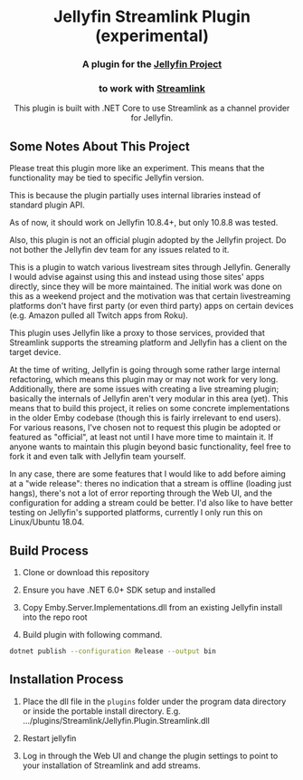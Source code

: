 <h1 align="center">Jellyfin Streamlink Plugin (experimental)</h1>
<h3 align="center">A plugin for the <a href="https://jellyfin.media">Jellyfin Project</a></h3>
<h3 align="center">to work with <a href="https://streamlink.github.io">Streamlink</a></h3>

<p align="center">
This plugin is built with .NET Core to use Streamlink as a channel provider for Jellyfin.
</p>

## Some Notes About This Project

Please treat this plugin more like an experiment. This means that the functionality may be tied to specific Jellyfin version. 

This is because the plugin partially uses internal libraries instead of standard plugin API.

As of now, it should work on Jellyfin 10.8.4+, but only 10.8.8 was tested.

Also, this plugin is not an official plugin adopted by the Jellyfin project. Do not bother the Jellyfin dev team for any issues related to it.

This is a plugin to watch various livestream sites through Jellyfin. Generally I would advise against using this and instead using those sites' apps directly, since they will be more maintained. The initial work was done on this as a weekend project and the motivation was that certain livestreaming platforms don't have first party (or even third party) apps on certain devices (e.g. Amazon pulled all Twitch apps from Roku).

This plugin uses Jellyfin like a proxy to those services, provided that Streamlink supports the streaming platform and Jellyfin has a client on the target device.

At the time of writing, Jellyfin is going through some rather large internal refactoring, which means this plugin may or may not work for very long. Additionally, there are some issues with creating a live streaming plugin; basically the internals of Jellyfin aren't very modular in this area (yet). This means that to build this project, it relies on some concrete implementations in the older Emby codebase (though this is fairly irrelevant to end users). For various reasons, I've chosen not to request this plugin be adopted or featured as "official", at least not until I have more time to maintain it. If anyone wants to maintain this plugin beyond basic functionality, feel free to fork it and even talk with Jellyfin team yourself.

In any case, there are some features that I would like to add before aiming at a "wide release": theres no indication that a stream is offline (loading just hangs), there's not a lot of error reporting through the Web UI, and the configuration for adding a stream could be better. I'd also like to have better testing on Jellyfin's supported platforms, currently I only run this on Linux/Ubuntu 18.04.


## Build Process

1. Clone or download this repository

2. Ensure you have .NET 6.0+ SDK setup and installed

3. Copy Emby.Server.Implementations.dll from an existing Jellyfin install into the repo root

4. Build plugin with following command.

```sh
dotnet publish --configuration Release --output bin
```

## Installation Process

1. Place the dll file in the `plugins` folder under the program data directory or inside the portable install directory. E.g. .../plugins/Streamlink/Jellyfin.Plugin.Streamlink.dll

2. Restart jellyfin

3. Log in through the Web UI and change the plugin settings to point to your installation of Streamlink and add streams.
